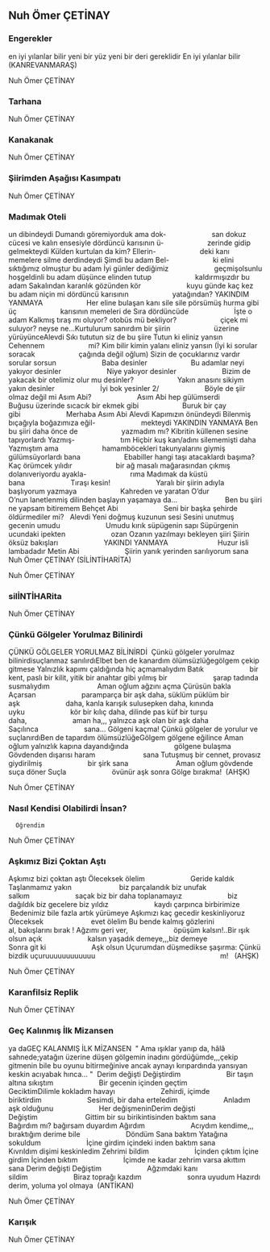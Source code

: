 ## Nuh Ömer ÇETİNAY

### Engerekler

en iyi
            yılanlar bilir yeni bir yüz yeni bir deri
            gereklidir En iyi
            yılanlar bilir 
(KANREVANMARAŞ)

Nuh Ömer ÇETİNAY

### Tarhana



Nuh Ömer ÇETİNAY

### Kanakanak



Nuh Ömer ÇETİNAY

### Şiirimden Aşağısı Kasımpatı



Nuh Ömer ÇETİNAY

### Madımak Oteli

un dibindeydi Dumandı göremiyorduk ama dok-
                                 
            san dokuz cücesi ve kalın ensesiyle dördüncü
            karısının ü-                     
            zerinde gidip gelmekteydi Külden kurtulan da kim?
            Ellerin-                     
            deki kanı memelere silme derdindeydi Şimdi bu adam
            Bel-                     
            ki elini sıktığımız olmuştur bu adam İyi
            günler dediğimiz                      
            geçmişolsunlu hoşgeldinli bu adam düşünce
            elinden tutup                     
            kaldırmışızdır bu adam Sakalından karanlık
            gözünden kör                      
            kuyu günde kaç kez bu adam niçin mi dördüncü
            karısının                     
            yatağından? YAKINDIM YANMAYA                     
            Her eline bulaşan kanı sile sile pörsümüş hurma
            gibi üç                     
            karısının memeleri de Sıra dördüncüde                      
            İşte o adam Kalkmış tıraş mı oluyor? otobüs
            mü bekliyor?                     
            çiçek mi suluyor? neyse ne...Kurtulurum sanırdım
            bir şiirin                     
            üzerine yürüyünceAlevdi Sıkı
            tututun siz de bu şiire Tutun ki eliniz yansın
            Cehennem                     
            mi? Kim bilir kimin yalanı eliniz yansın (İyi ki
            sorular soracak                     
            çağında değil oğlum) Sizin de çocuklarınız
            vardır sorular sorsun                      
            Baba desinler                     
            Bu adamlar neyi yakıyor desinler                      
            Niye yakıyor desinler                      
            Bizim de yakacak bir otelimiz olur mu desinler?                     
            Yakın anasını sikiym yakın desinler                      
            İyi bok yesinler
2/
                     
            Böyle de şiir olmaz değil mi Asım Abi?                      
            Asım Abi hep gülümserdi                     
            Buğusu üzerinde sıcacık bir ekmek gibi                     
            Buruk bir çay gibi                      
            Merhaba Asım Abi Alevdi
            Kapımızın önündeydi Bilenmiş bıçağıyla
            boğazımıza eğil-                      
            mekteydi YAKINDIN YANMAYA Ben bu şiiri daha önce de                     
            yazmadım mı? Kibritin küllenen sesine
            tapıyorlardı Yazmış-                      
            tım Hiçbir kuş kan/adını silememişti daha
            Yazmıştım ama                     
            hamamböcekleri takunyalarını giymiş
            gülümsüyorlardı bana                     
            Ebabiller hangi taşı atacaklardı başıma? Kaç
            örümcek yılıdır                     
            bir ağ masalı mağarasından çıkmış
            dolanıveriyordu ayakla-                     
            rıma Madımak da küstü bana                      
            Tıraşı kesin!                      
            Yaralı bir şiirin adıyla başlıyorum yazmaya                     
            Kahreden ve yaratan O’dur                     
            O’nun lanetlenmiş dilinden başlayın yaşamaya
            da... 
                     
            Ben bu şiiri ne yapsam bitiremem Behçet Abi
                     
            Seni bir başka şehirde öldürmediler mi?
 
Alevdi Yeni
            doğmuş kuzunun sesi Sesini unutmuş gecenin umudu
                     
            Umudu kırık süpügenin sapı Süpürgenin ucundaki
            ipekten
                     
            ozan Ozanın yazılmayı bekleyen şiiri Şiirin
            öksüz bakışları
                     
            YAKINDI YANMAYA
 
                     
            Huzur isli lambadadır Metin Abi
                     
            Şiirin yanık yerinden sarılıyorum sana
 
Nuh Ömer ÇETİNAY
(SİLİNTİHARİTA)

Nuh Ömer ÇETİNAY

### silİNTİHARita



Nuh Ömer ÇETİNAY

### Çünkü Gölgeler Yorulmaz Bilinirdi

ÇÜNKÜ
    GÖLGELER YORULMAZ BİLİNİRDİ
 Çünkü
            gölgeler yorulmaz bilinirdisuçlanmaz
            sanılırdıElbet ben de
            kanardım ölümsüzlüğegölgem çekip
            gitmese Yalnızlık
            kapımı çaldığında hiç açmamalıydım Batık                      
            bir kent, paslı bir kilit, yitik bir anahtar gibi
            yılmış bir                      
            şarap tadında susmalıydım                       
            Aman oğlum ağzını açma Çürüsün bakla
            Açarsan                      
            paramparça bir aşk daha, süklüm püklüm bir aşk                      
            daha, kanla karışık sulusepken daha, kınında
            uyku                      
            kör bir kılıç daha, dilinde pas küf bir turşu
            daha,                      
            aman ha,,, yalnızca aşk olan bir aşk daha
            Saçılınca                      
            sana… Gölgeni
            kaçma! Çünkü
            gölgeler de yorulur ve suçlanırdıBen de
            tapardım ölümsüzlüğeGölgem
            gölgene eğilince Aman oğlum
            yalnızlık kapına dayandığında                      
            gölgene bulaşma Gövdenden dışarısı haram                       
            sana Tutuşmuş bir cennet, provasız giydirilmiş                      
            bir şirk sana                       
            Aman oğlum gövdende suça döner Suçla                      
            övünür aşk sonra Gölge
            bırakma! 
(AHŞK)

Nuh Ömer ÇETİNAY

### Nasıl Kendisi Olabilirdi İnsan?
      Öğrendim



Nuh Ömer ÇETİNAY

### Aşkımız Bizi Çoktan Aştı

Aşkımız bizi
            çoktan aştı Öleceksek ölelim                      
            Geride kaldık Taşlanmamız yakın                       
            biz parçalandık biz unufak salkım                      
            saçak biz bir daha toplanamayız                      
            biz dağıldık biz gecelere biz yıldız                      
            kaydı çarpınca birbirimize  Bedenimiz bile
            fazla artık yürümeye Aşkımızı
            kaç gecedir keskinliyoruz Öleceksek                       
            evet ölelim Bu bende kalmış gözlerini                      
            al, bakışlarını bırak ! Ağzımı geri ver,                      
            öpüşüm kalsın!..Bir ışık olsun açık                      
            kalsın yaşadık demeye,,,biz demeye                       
            Sonra git ki                      
            Aşk olsun Uçurumdan
            düşmedikse şaşırma: Çünkü
            bizdik uçuruuuuuuuuuuuu                                                              
            m!  
(AHŞK)

Nuh Ömer ÇETİNAY

### Karanfilsiz Replik



Nuh Ömer ÇETİNAY

### Geç Kalınmış İlk Mizansen

ya
            daGEÇ
            KALANMIŞ İLK MİZANSEN  "
            Ama ışıklar yanıp da, hâlâ sahnede;yatağın
            üzerine düşen gölgemin inadını
            gördüğümde,,,çekip
            gitmenin bile bu oyunu bitirmeğinive ancak
            aynayı kırıpardında
            yansıyan keskin acıyabak
            hınca… " 
Derim
                    değişti Değiştirdim                      
                    Bir taşın altına sıkıştım                      
                    Bir gecenin içinden geçtim                      
                    GeciktimDilimle
                    kokladım havayı                      
                    Zehirdi, içimde biriktirdim                      
                    Sesimdi, bir daha erteledim                      
                    Anladım aşk olduğunu                      
                    Her değişmeninDerim
                    değişti Değiştim                       
                    Gittim bir su birikintisinden baktım sana                      
                    Bağırdım mı? bağırsam duyardım
                    Ağırdım                      
                    Acıydım kendime,,, bıraktığım derime
                    bile                      
                    Döndüm Sana baktım Yatağına sokuldum                      
                    İçine girdim içindeki inden baktım sana                      
                    Kıvrıldım dişimi keskinledim Zehrimi
                    bildim                      
                    İçinden çıktım İçine girdim İçinden
                    bıktım                      
                    İçimde ne kadar zehrim varsa akıttım sana Derim
                    değişti Değiştim                      
                    Ağzımdaki kanı sildim                      
                    Biraz toprağı kazdım                      
                    sonra uyudum
Hazırdı
                    derim, yoluma yol olmaya 
(ANTİKAN)

Nuh Ömer ÇETİNAY

### Karışık



Nuh Ömer ÇETİNAY